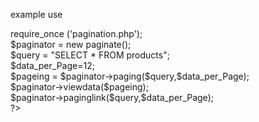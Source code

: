 example use

<?php </br>
	require_once ('pagination.php'); </br>
	$paginator = new paginate(); </br>
	$query = "SELECT * FROM products";   </br>     
	$data_per_Page=12; </br>
	$pageing = $paginator->paging($query,$data_per_Page); </br>
	$paginator->viewdata($pageing); </br>
	$paginator->paginglink($query,$data_per_Page);  </br>
?> </br>
